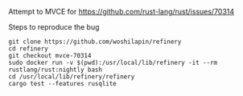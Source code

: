 Attempt to MVCE for https://github.com/rust-lang/rust/issues/70314

Steps to reproduce the bug
```
git clone https://github.com/woshilapin/refinery
cd refinery
git checkout mvce-70314
sudo docker run -v $(pwd):/usr/local/lib/refinery -it --rm
rustlang/rust:nightly bash
cd /usr/local/lib/refinery/refinery
cargo test --features rusqlite
```
